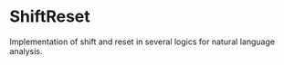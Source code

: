 ShiftReset
==========

Implementation of shift and reset in several logics for natural language analysis.
